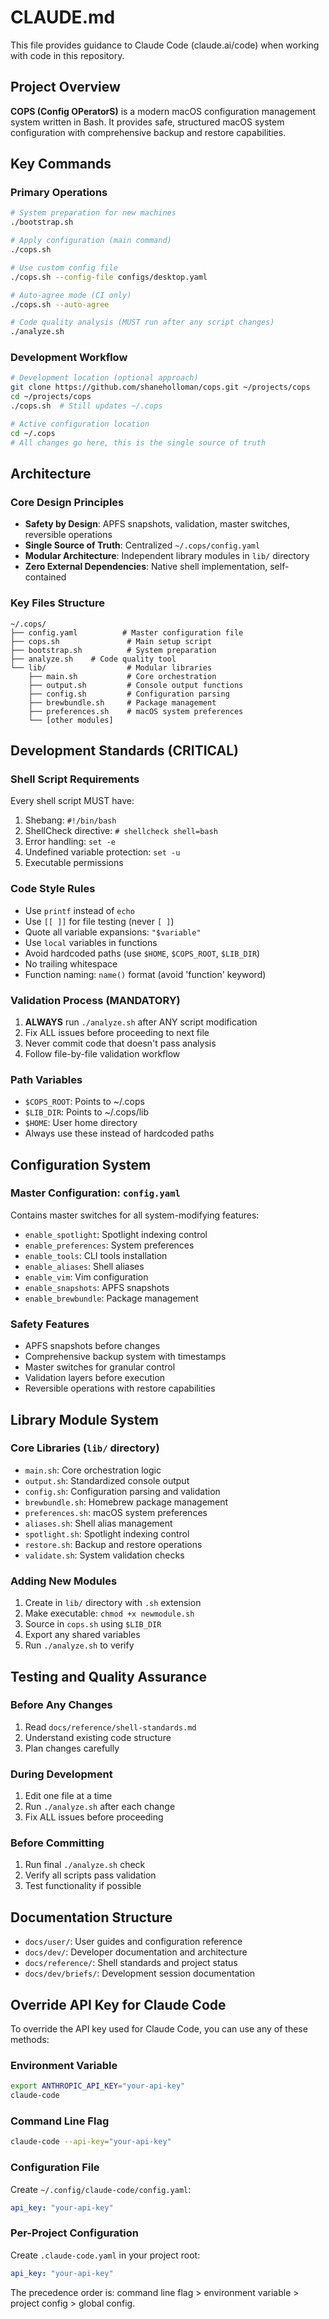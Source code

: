 # CLAUDE.md

This file provides guidance to Claude Code (claude.ai/code) when working with code in this repository.

## Project Overview

**COPS (Config OPeratorS)** is a modern macOS configuration management system written in Bash. It provides safe, structured macOS system configuration with comprehensive backup and restore capabilities.

## Key Commands

### Primary Operations

```bash
# System preparation for new machines
./bootstrap.sh

# Apply configuration (main command)
./cops.sh

# Use custom config file
./cops.sh --config-file configs/desktop.yaml

# Auto-agree mode (CI only)
./cops.sh --auto-agree

# Code quality analysis (MUST run after any script changes)
./analyze.sh
```

### Development Workflow

```bash
# Development location (optional approach)
git clone https://github.com/shaneholloman/cops.git ~/projects/cops
cd ~/projects/cops
./cops.sh  # Still updates ~/.cops

# Active configuration location
cd ~/.cops
# All changes go here, this is the single source of truth
```

## Architecture

### Core Design Principles

- **Safety by Design**: APFS snapshots, validation, master switches, reversible operations
- **Single Source of Truth**: Centralized `~/.cops/config.yaml`
- **Modular Architecture**: Independent library modules in `lib/` directory
- **Zero External Dependencies**: Native shell implementation, self-contained

### Key Files Structure

```tree
~/.cops/
├── config.yaml          # Master configuration file
├── cops.sh               # Main setup script
├── bootstrap.sh          # System preparation
├── analyze.sh    # Code quality tool
└── lib/                  # Modular libraries
    ├── main.sh           # Core orchestration
    ├── output.sh         # Console output functions
    ├── config.sh         # Configuration parsing
    ├── brewbundle.sh     # Package management
    ├── preferences.sh    # macOS system preferences
    └── [other modules]
```

## Development Standards (CRITICAL)

### Shell Script Requirements

Every shell script MUST have:

1. Shebang: `#!/bin/bash`
2. ShellCheck directive: `# shellcheck shell=bash`
3. Error handling: `set -e`
4. Undefined variable protection: `set -u`
5. Executable permissions

### Code Style Rules

- Use `printf` instead of `echo`
- Use `[[ ]]` for file testing (never `[ ]`)
- Quote all variable expansions: `"$variable"`
- Use `local` variables in functions
- Avoid hardcoded paths (use `$HOME`, `$COPS_ROOT`, `$LIB_DIR`)
- No trailing whitespace
- Function naming: `name()` format (avoid 'function' keyword)

### Validation Process (MANDATORY)

1. **ALWAYS** run `./analyze.sh` after ANY script modification
2. Fix ALL issues before proceeding to next file
3. Never commit code that doesn't pass analysis
4. Follow file-by-file validation workflow

### Path Variables

- `$COPS_ROOT`: Points to ~/.cops
- `$LIB_DIR`: Points to ~/.cops/lib
- `$HOME`: User home directory
- Always use these instead of hardcoded paths

## Configuration System

### Master Configuration: `config.yaml`

Contains master switches for all system-modifying features:

- `enable_spotlight`: Spotlight indexing control
- `enable_preferences`: System preferences
- `enable_tools`: CLI tools installation
- `enable_aliases`: Shell aliases
- `enable_vim`: Vim configuration
- `enable_snapshots`: APFS snapshots
- `enable_brewbundle`: Package management

### Safety Features

- APFS snapshots before changes
- Comprehensive backup system with timestamps
- Master switches for granular control
- Validation layers before execution
- Reversible operations with restore capabilities

## Library Module System

### Core Libraries (`lib/` directory)

- `main.sh`: Core orchestration logic
- `output.sh`: Standardized console output
- `config.sh`: Configuration parsing and validation
- `brewbundle.sh`: Homebrew package management
- `preferences.sh`: macOS system preferences
- `aliases.sh`: Shell alias management
- `spotlight.sh`: Spotlight indexing control
- `restore.sh`: Backup and restore operations
- `validate.sh`: System validation checks

### Adding New Modules

1. Create in `lib/` directory with `.sh` extension
2. Make executable: `chmod +x newmodule.sh`
3. Source in `cops.sh` using `$LIB_DIR`
4. Export any shared variables
5. Run `./analyze.sh` to verify

## Testing and Quality Assurance

### Before Any Changes

1. Read `docs/reference/shell-standards.md`
2. Understand existing code structure
3. Plan changes carefully

### During Development

1. Edit one file at a time
2. Run `./analyze.sh` after each change
3. Fix ALL issues before proceeding

### Before Committing

1. Run final `./analyze.sh` check
2. Verify all scripts pass validation
3. Test functionality if possible

## Documentation Structure

- `docs/user/`: User guides and configuration reference
- `docs/dev/`: Developer documentation and architecture
- `docs/reference/`: Shell standards and project status
- `docs/dev/briefs/`: Development session documentation

## Override API Key for Claude Code

To override the API key used for Claude Code, you can use any of these methods:

### Environment Variable

```bash
export ANTHROPIC_API_KEY="your-api-key"
claude-code
```

### Command Line Flag

```bash
claude-code --api-key="your-api-key"
```

### Configuration File

Create `~/.config/claude-code/config.yaml`:

```yaml
api_key: "your-api-key"
```

### Per-Project Configuration

Create `.claude-code.yaml` in your project root:

```yaml
api_key: "your-api-key"
```

The precedence order is: command line flag > environment variable > project config > global config.
